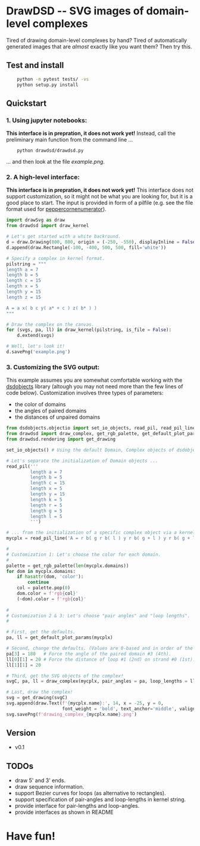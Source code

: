 # DrawDSD -- SVG images of domain-level complexes 

Tired of drawing domain-level complexes by hand? Tired of automatically
generated images that are *almost* exactly like you want them? Then try this.

## Test and install
```sh
    python -m pytest tests/ -vs
    python setup.py install
```

## Quickstart

### 1. Using jupyter notebooks:
**This interface is in prepration, it does not work yet!** 
Instead, call the preliminary main function from the command line ...
```
    python drawdsd/drawdsd.py
```
... and then look at the file *example.png*.


### 2. A high-level interface:
**This interface is in prepration, it does not work yet!** 
This interface does not support customization, so it might not be what you are
looking for, but it is a good place to start. The input is provided in form
of a pilfile (e.g. see the file format used for [peppercornenumerator]).

```py
import drawSvg as draw
from drawdsd import draw_kernel

# Let's get started with a white backround.
d = draw.Drawing(800, 800, origin = (-250, -550), displayInline = False)
d.append(draw.Rectangle(-100, -400, 500, 500, fill='white'))

# Specify a complex in kernel format.
pilstring = """
length a = 7
length b = 5
length c = 15
length x = 5
length y = 15
length z = 15

A = a x( b c y( a* + c ) z( b* ) )
"""

# Draw the complex on the canvas.
for (svgs, pa, ll) in draw_kernel(pilstring, is_file = False):
    d.extend(svgs)

# Well, let's look it!
d.savePng('example.png')
```

### 3. Customizing the SVG output:
This example assumes you are somewhat comfortable working with the [dsdobjects]
library (altough you may not need more than the few lines of code below).
Customization involves three types of parameters:
 - the color of domains
 - the angles of paired domains
 - the distances of unpaired domains

```py
from dsdobjects.objectio import set_io_objects, read_pil, read_pil_line
from drawdsd import draw_complex, get_rgb_palette, get_default_plot_params
from drawdsd.rendering import get_drawing

set_io_objects() # Using the default Domain, Complex objects of dsdobjects.

# Let's separate the initialization of Domain objects ...
read_pil('''
         length a = 7
         length b = 5
         length c = 15
         length x = 5
         length y = 15
         length k = 5
         length r = 5
         length g = 5
         length l = 5
         ''')

# ... from the initialization of a specific complex object via a kernel string:
mycplx = read_pil_line('A = r b( g r b( l ) y r b( g + l ) y r b( g + l ) y l ) y')

#
# Customization 1: Let's choose the color for each domain.
#
palette = get_rgb_palette(len(mycplx.domains))
for dom in mycplx.domains:
    if hasattr(dom, 'color'):
        continue
    col = palette.pop(0)
    dom.color = f'rgb{col}'
    (~dom).color = f'rgb{col}'
        
#
# Customization 2 & 3: Let's choose "pair angles" and "loop lengths".
#

# First, get the defaults.
pa, ll = get_default_plot_params(mycplx)

# Second, change the defaults. (Values are 0-based and in order of the kernel string input).
pa[3] = 180   # Force the angle of the paired domain #3 (4th).
ll[0][1] = 20 # Force the distance of loop #1 (2nd) on strand #0 (1st).
ll[1][1] = 20

# Third, get the SVG objects of the complex!
svgC, pa, ll = draw_complex(mycplx, pair_angles = pa, loop_lengths = ll)

# Last, draw the complex!
svg = get_drawing(svgC)
svg.append(draw.Text(f'{mycplx.name}:', 14, x = -25, y = 0, 
                     font_weight = 'bold', text_anchor='middle', valign='center'))
svg.savePng(f'drawing_complex_{mycplx.name}.png')
```

## Version
 - v0.1

## TODOs
 - draw 5' and 3' ends.
 - draw sequence information.
 - support Bezier curves for loops (as alternative to rectangles).
 - support specification of pair-angles and loop-lengths in kernel string.
 - provide interface for pair-lengths and loop-angles.
 - provide interfaces as shown in README

# Have fun!

[dsdobjects]: <https://github.com/DNA-and-Natural-Algorithms-Group/dsdobjects>
[peppercornenumerator]: <https://github.com/DNA-and-Natural-Algorithms-Group/peppercornenumerator>
